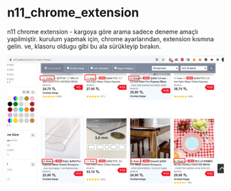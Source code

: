 # n11_chrome_extension
n11 chrome extension - kargoya göre arama
sadece deneme amaçlı yapilmiştir. 
kurulum yapmak için, chrome ayarlarından, extension kısmına gelin. ve, klasoru oldugu gibi bu ala sürükleyip bırakın.

![Alt text](/arama.png?raw=true "Optional Title")
